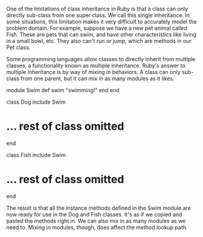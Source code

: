 One of the limitations of class inheritance in Ruby is that a class can only directly sub-class from one super class. We call this single inheritance. In some situations, this limitation makes it very difficult to accurately model the problem domain. For example, suppose we have a new pet animal called Fish. These are pets that can swim, and have other characteristics like living in a small bowl, etc. They also can't run or jump, which are methods in our Pet class.

Some programming languages allow classes to directly inherit from multiple classes, a functionality known as multiple inheritance. Ruby's answer to multiple inheritance is by way of mixing in behaviors. A class can only sub-class from one parent, but it can mix in as many modules as it likes.

module Swim
  def swim
    "swimming!"
  end
end

class Dog
  include Swim
  # ... rest of class omitted
end

class Fish
  include Swim
  # ... rest of class omitted
end

The result is that all the instance methods defined in the Swim module are now ready for use in the Dog and Fish classes. It's as if we copied and pasted the methods right in. We can also mix in as many modules as we need to. Mixing in modules, though, does affect the method lookup path. 
